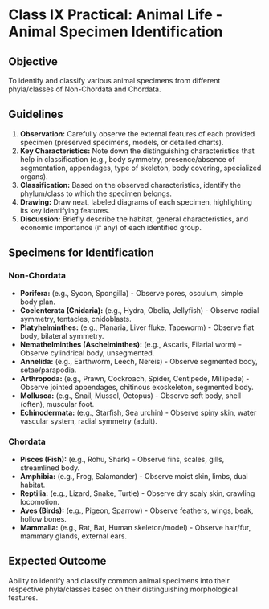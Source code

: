 # Class IX Practical: Animal Life - Animal Specimen Identification

## Objective
To identify and classify various animal specimens from different phyla/classes of Non-Chordata and Chordata.

## Guidelines
1.  **Observation:** Carefully observe the external features of each provided specimen (preserved specimens, models, or detailed charts).
2.  **Key Characteristics:** Note down the distinguishing characteristics that help in classification (e.g., body symmetry, presence/absence of segmentation, appendages, type of skeleton, body covering, specialized organs).
3.  **Classification:** Based on the observed characteristics, identify the phylum/class to which the specimen belongs.
4.  **Drawing:** Draw neat, labeled diagrams of each specimen, highlighting its key identifying features.
5.  **Discussion:** Briefly describe the habitat, general characteristics, and economic importance (if any) of each identified group.

## Specimens for Identification

### Non-Chordata
*   **Porifera:** (e.g., Sycon, Spongilla) - Observe pores, osculum, simple body plan.
*   **Coelenterata (Cnidaria):** (e.g., Hydra, Obelia, Jellyfish) - Observe radial symmetry, tentacles, cnidoblasts.
*   **Platyhelminthes:** (e.g., Planaria, Liver fluke, Tapeworm) - Observe flat body, bilateral symmetry.
*   **Nemathelminthes (Aschelminthes):** (e.g., Ascaris, Filarial worm) - Observe cylindrical body, unsegmented.
*   **Annelida:** (e.g., Earthworm, Leech, Nereis) - Observe segmented body, setae/parapodia.
*   **Arthropoda:** (e.g., Prawn, Cockroach, Spider, Centipede, Millipede) - Observe jointed appendages, chitinous exoskeleton, segmented body.
*   **Mollusca:** (e.g., Snail, Mussel, Octopus) - Observe soft body, shell (often), muscular foot.
*   **Echinodermata:** (e.g., Starfish, Sea urchin) - Observe spiny skin, water vascular system, radial symmetry (adult).

### Chordata
*   **Pisces (Fish):** (e.g., Rohu, Shark) - Observe fins, scales, gills, streamlined body.
*   **Amphibia:** (e.g., Frog, Salamander) - Observe moist skin, limbs, dual habitat.
*   **Reptilia:** (e.g., Lizard, Snake, Turtle) - Observe dry scaly skin, crawling locomotion.
*   **Aves (Birds):** (e.g., Pigeon, Sparrow) - Observe feathers, wings, beak, hollow bones.
*   **Mammalia:** (e.g., Rat, Bat, Human skeleton/model) - Observe hair/fur, mammary glands, external ears.

## Expected Outcome
Ability to identify and classify common animal specimens into their respective phyla/classes based on their distinguishing morphological features.